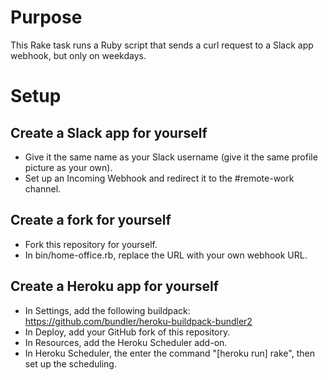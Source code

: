 # Purpose

This Rake task runs a Ruby script that sends a curl request to a Slack app webhook, but only on weekdays.

# Setup

## Create a Slack app for yourself

- Give it the same name as your Slack username (give it the same profile picture as your own).
- Set up an Incoming Webhook and redirect it to the #remote-work channel.

## Create a fork for yourself

- Fork this repository for yourself.
- In bin/home-office.rb, replace the URL with your own webhook URL.

## Create a Heroku app for yourself

- In Settings, add the following buildpack: https://github.com/bundler/heroku-buildpack-bundler2
- In Deploy, add your GitHub fork of this repository.
- In Resources, add the Heroku Scheduler add-on.
- In Heroku Scheduler, the enter the command "[heroku run] rake", then set up the scheduling.
